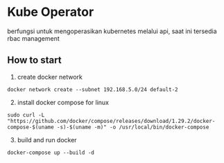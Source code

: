 # Kube Operator
   berfungsi untuk mengoperasikan kubernetes melalui api, saat ini tersedia rbac management

## How to start
1. create docker network
```
docker network create --subnet 192.168.5.0/24 default-2
```
2. install docker compose for linux
```
sudo curl -L "https://github.com/docker/compose/releases/download/1.29.2/docker-compose-$(uname -s)-$(uname -m)" -o /usr/local/bin/docker-compose
```

3. build and run docker
```
docker-compose up --build -d
```
